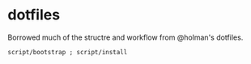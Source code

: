 # dotfiles

Borrowed much of the structre and workflow from @holman's dotfiles.

`script/bootstrap ; script/install`

